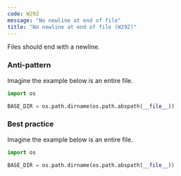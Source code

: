 ```yaml
---
code: W292
message: "No newline at end of file"
title: "No newline at end of file (W292)"
---
```


Files should end with a newline.

### Anti-pattern

Imagine the example below is an entire file.

```python
import os

BASE_DIR = os.path.dirname(os.path.abspath(__file__))
```

### Best practice

Imagine the example below is an entire file.

```python
import os

BASE_DIR = os.path.dirname(os.path.abspath(__file__))

```
